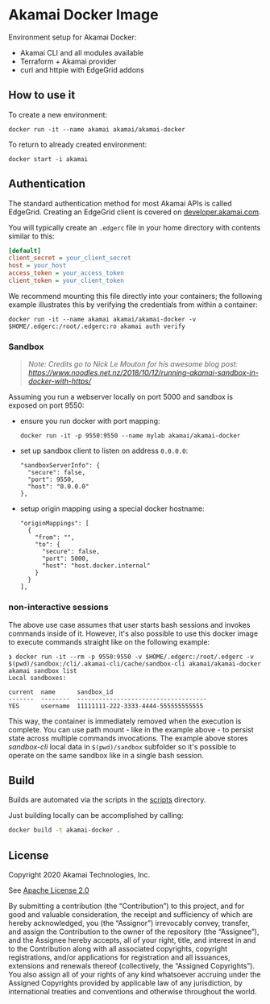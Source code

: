 # Akamai Docker Image

Environment setup for Akamai Docker:

- Akamai CLI and all modules available
- Terraform + Akamai provider
- curl and httpie with EdgeGrid addons

## How to use it

To create a new environment:

```
docker run -it --name akamai akamai/akamai-docker
```

To return to already created environment:

```
docker start -i akamai
```

## Authentication

The standard authentication method for most Akamai APIs is called EdgeGrid. Creating an EdgeGrid client is covered on [developer.akamai.com](https://developer.akamai.com/api/getting-started).

You will typically create an `.edgerc` file in your home directory with contents similar to this:

```ini
[default]
client_secret = your_client_secret
host = your_host
access_token = your_access_token
client_token = your_client_token
```

We recommend mounting this file directly into your containers; the following example illustrates this by verifying the credentials from within a container:

```
docker run -it --name akamai akamai/akamai-docker -v $HOME/.edgerc:/root/.edgerc:ro akamai auth verify
```

### Sandbox

> *Note: Credits go to Nick Le Mouton for his awesome blog post: <https://www.noodles.net.nz/2018/10/12/running-akamai-sandbox-in-docker-with-https/>*

Assuming you run a webserver locally on port 5000 and sandbox is exposed on port 9550:

- ensure you run docker with port mapping:
  ```
  docker run -it -p 9550:9550 --name mylab akamai/akamai-docker
  ```

- set up sandbox client to listen on address `0.0.0.0`:
  ```
  "sandboxServerInfo": {
    "secure": false,
    "port": 9550,
    "host": "0.0.0.0"
  },
  ```

- setup origin mapping using a special docker hostname:
  ```
  "originMappings": [
    {
      "from": "",
      "to": {
        "secure": false,
        "port": 5000,
        "host": "host.docker.internal"
      }
    }
  ],
  ```

### non-interactive sessions

The above use case assumes that user starts bash sessions and invokes commands inside of it. However, it's also possible to use this docker image to execute commands straight like on the following example:

```
❯ docker run -it --rm -p 9550:9550 -v $HOME/.edgerc:/root/.edgerc -v $(pwd)/sandbox:/cli/.akamai-cli/cache/sandbox-cli akamai/akamai-docker akamai sandbox list
Local sandboxes:

current  name      sandbox_id
-------  --------  ------------------------------------
YES      username  11111111-222-3333-4444-555555555555
```

This way, the container is immediately removed when the execution is complete. You can use path mount - like in the example above - to persist state across multiple commands invocations. The example above stores *sandbox-cli* local data in `$(pwd)/sandbox` subfolder so it's possible to operate on the same sandbox like in a single bash session.

## Build

Builds are automated via the scripts in the [scripts](scripts) directory.

Just building locally can be accomplished by calling:

```bash
docker build -t akamai-docker .
```

## License
Copyright 2020 Akamai Technologies, Inc.

See [Apache License 2.0](LICENSE)

By submitting a contribution (the “Contribution”) to this project, and for good and valuable consideration, the receipt and sufficiency of which are hereby acknowledged, you (the “Assignor”) irrevocably convey, transfer, and assign the Contribution to the owner of the repository (the “Assignee”), and the Assignee hereby accepts, all of your right, title, and interest in and to the Contribution along with all associated copyrights, copyright registrations, and/or applications for registration and all issuances, extensions and renewals thereof (collectively, the “Assigned Copyrights”). You also assign all of your rights of any kind whatsoever accruing under the Assigned Copyrights provided by applicable law of any jurisdiction, by international treaties and conventions and otherwise throughout the world.
